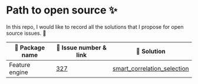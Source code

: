 # Path to open source :sparkles:

In this repo, I would like to record all the solutions that I propose for open source issues. :dizzy:


| :postbox: Package name | :link: Issue number & link |:dart: Solution|
|------------------------|----------------------------|---------------|
| Feature engine | [327](https://github.com/feature-engine/feature_engine/issues/327) | [smart_correlation_selection](./feature_engine_issue_327/) |

